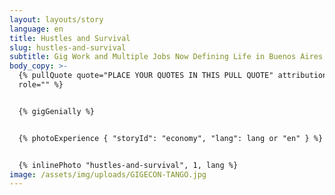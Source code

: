 ```yaml
---
layout: layouts/story
language: en
title: Hustles and Survival
slug: hustles-and-survival
subtitle: Gig Work and Multiple Jobs Now Defining Life in Buenos Aires
body_copy: >-
  {% pullQuote quote="PLACE YOUR QUOTES IN THIS PULL QUOTE" attribution=""
  role="" %}


  {% gigGenially %}


  {% photoExperience { "storyId": "economy", "lang": lang or "en" } %}


  {% inlinePhoto "hustles-and-survival", 1, lang %}
image: /assets/img/uploads/GIGECON-TANGO.jpg
---
```

